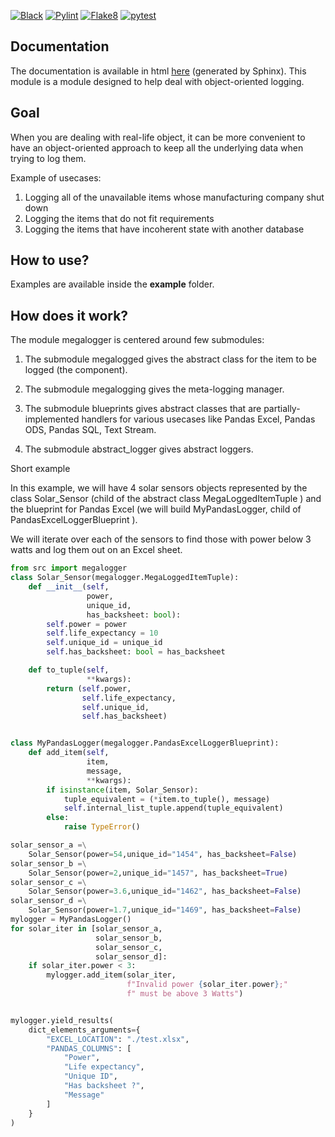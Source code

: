 [![Black](https://img.shields.io/badge/code%20style-black-000000.svg)](https://github.com/psf/black)
[![Pylint](https://img.shields.io/badge/code%20quality-pylint-blue)](https://github.com/PyCQA/pylint)
[![Flake8](https://img.shields.io/badge/code%20quality-flake8-blueviolet)](https://github.com/PyCQA/flake8)
[![pytest](https://img.shields.io/badge/pytest-passing-brightgreen)](.)

## Documentation

The documentation is available in html [here](https://alexandredela.github.io/MegaLogger/index.html) (generated by Sphinx).
This module is a module designed to help deal with object-oriented logging.


## Goal
When you are dealing with real-life object, it can be more convenient to
have an object-oriented approach to keep all the underlying data when
trying to log them.

Example of usecases:

1. Logging all of the unavailable items whose manufacturing company shut down
2. Logging the items that do not fit requirements
3. Logging the items that have incoherent state with another database

How to use?
-----------

Examples are available inside the **example** folder.

How does it work?
-----------------

The module megalogger is centered around few submodules:

1. The submodule megalogged gives the abstract class
for the item to be logged (the component).

2. The submodule megalogging gives the meta-logging manager.

3. The submodule blueprints gives
abstract classes that are partially-implemented handlers for various
usecases like Pandas Excel, Pandas ODS, Pandas SQL, Text Stream.

4. The submodule abstract_logger gives abstract loggers.

Short example


In this example, we will have 4 solar sensors objects represented by the
class Solar_Sensor (child of the abstract class
MegaLoggedItemTuple ) and
the blueprint for Pandas Excel (we will build MyPandasLogger, child of
PandasExcelLoggerBlueprint ).

We will iterate over each of the sensors to find those with power below
3 watts and log them out on an Excel sheet.


```python
from src import megalogger
class Solar_Sensor(megalogger.MegaLoggedItemTuple):
    def __init__(self,
                 power,
                 unique_id,
                 has_backsheet: bool):
        self.power = power
        self.life_expectancy = 10
        self.unique_id = unique_id
        self.has_backsheet: bool = has_backsheet

    def to_tuple(self,
                 **kwargs):
        return (self.power,
                self.life_expectancy,
                self.unique_id,
                self.has_backsheet)


class MyPandasLogger(megalogger.PandasExcelLoggerBlueprint):
    def add_item(self,
                 item,
                 message,
                 **kwargs):
        if isinstance(item, Solar_Sensor):
            tuple_equivalent = (*item.to_tuple(), message)
            self.internal_list_tuple.append(tuple_equivalent)
        else:
            raise TypeError()

solar_sensor_a =\
    Solar_Sensor(power=54,unique_id="1454", has_backsheet=False)
solar_sensor_b =\
    Solar_Sensor(power=2,unique_id="1457", has_backsheet=True)
solar_sensor_c =\
    Solar_Sensor(power=3.6,unique_id="1462", has_backsheet=False)
solar_sensor_d =\
    Solar_Sensor(power=1.7,unique_id="1469", has_backsheet=False)
mylogger = MyPandasLogger()
for solar_iter in [solar_sensor_a,
                   solar_sensor_b,
                   solar_sensor_c,
                   solar_sensor_d]:
    if solar_iter.power < 3:
        mylogger.add_item(solar_iter,
                          f"Invalid power {solar_iter.power};"
                          f" must be above 3 Watts")


mylogger.yield_results(
    dict_elements_arguments={
        "EXCEL_LOCATION": "./test.xlsx",
        "PANDAS_COLUMNS": [
            "Power",
            "Life expectancy",
            "Unique ID",
            "Has backsheet ?",
            "Message"
        ]
    }
)
```

